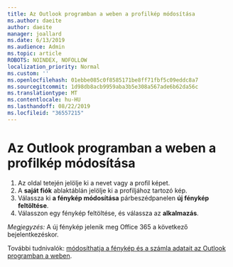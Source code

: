 ```yaml
---
title: Az Outlook programban a weben a profilkép módosítása
ms.author: daeite
author: daeite
manager: joallard
ms.date: 6/13/2019
ms.audience: Admin
ms.topic: article
ROBOTS: NOINDEX, NOFOLLOW
localization_priority: Normal
ms.custom: ''
ms.openlocfilehash: 01ebbe085c0f8585171be8ff71fbf5c09eddc8a7
ms.sourcegitcommit: 1d98db8acb9959aba3b5e308a567ade6b62da56c
ms.translationtype: MT
ms.contentlocale: hu-HU
ms.lasthandoff: 08/22/2019
ms.locfileid: "36557215"
---
```

# <a name="change-your-profile-picture-in-outlook-on-the-web"></a>Az Outlook programban a weben a profilkép módosítása

1. Az oldal tetején jelölje ki a nevet vagy a profil képet.
1. A **saját fiók** ablaktáblán jelölje ki a profiljához tartozó kép.
1. Válassza ki **a fénykép módosítása** párbeszédpanelen **új fénykép feltöltése**.
1. Válasszon egy fénykép feltöltése, és válassza az **alkalmazás**.

*Megjegyzés:* A új fénykép jelenik meg Office 365 a következő bejelentkezéskor.

További tudnivalók: [módosíthatja a fénykép és a számla adatait az Outlook programban a weben](https://support.office.com/article/b2dbb289-851d-4bed-93c3-3e136f5659ec).